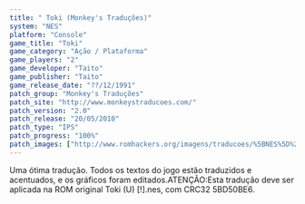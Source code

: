 ```yaml
---
title: " Toki (Monkey's Traduções)"
system: "NES"
platform: "Console"
game_title: "Toki"
game_category: "Ação / Plataforma"
game_players: "2"
game_developer: "Taito"
game_publisher: "Taito"
game_release_date: "??/12/1991"
patch_group: "Monkey's Traduções"
patch_site: "http://www.monkeystraducoes.com/"
patch_version: "2.0"
patch_release: "20/05/2010"
patch_type: "IPS"
patch_progress: "100%"
patch_images: ["http://www.romhackers.org/imagens/traducoes/%5BNES%5D%20Toki%20-%20Monkey's%20Tradu%C3%A7%C3%B5es%20-%201.png","http://www.romhackers.org/imagens/traducoes/%5BNES%5D%20Toki%20-%20Monkey's%20Tradu%C3%A7%C3%B5es%20-%202.png","http://www.romhackers.org/imagens/traducoes/%5BNES%5D%20Toki%20-%20Monkey's%20Tradu%C3%A7%C3%B5es%20-%203.png"]
---
```

Uma ótima tradução. Todos os textos do jogo estão traduzidos e acentuados, e os gráficos foram editados.ATENÇÃO:Esta tradução deve ser aplicada na ROM original Toki (U) [!].nes, com CRC32 5BD50BE6.